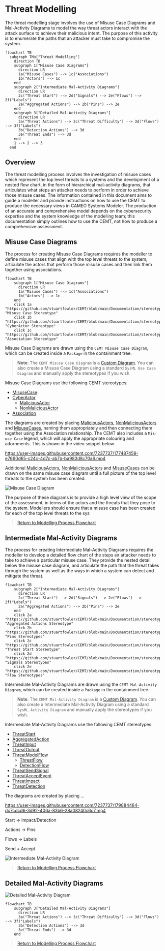 # Threat Modelling

The threat modelling stage involves the use of Misuse Case Diagrams and Mal-Activity Diagrams to model the way threat actors interact with the attack surface to achieve their malicious intent. The purpose of this activity is to enumerate the paths that an attacker must take to compromise the system.

```mermaid
flowchart TB
  subgraph TMo["Threat Modelling"]
    direction TB
    subgraph 1["Misuse Case Diagrams"]
      direction LR
      1a("Misuse Cases") --> 1c("Associations")
      1b("Actors") --> 1c
    end
    subgraph 2["Intermediate Mal-Activity Diagrams"]
      direction LR
      2c("Threat Start") --> 2d("Signals") --> 2e("Flows") --> 2f("Labels")
      2a("Aggregated Actions") --> 2b("Pins") --> 2e    
    end
    subgraph 3["Detailed Mal-Activity Diagrams"]
      direction LR
      3a("Threat Actions") --> 3c("Threat Difficulty") --> 3d("Flows") --> 3f("Labels")
      3b("Detection Actions") --> 3d
      3e("Threat Ends") --> 3d
    end
    1 --> 2 --> 3
  end
```

## Overview

The threat modelling process involves the investigation of misuse cases which represent the top level threats to a systems and the development of a nested flow chart, in the form of hierarchical mal-activity diagrams, that articulates what steps an attacker needs to perform in order to achieve those misuse cases. The information contained in this document aims to guide a modeller and provide instructions on how to use the CEMT to produce the necessary views in CAMEO Systems Modeler. The production of an accurate and comprehensive model depends on the cybersecurity expertise and the system knowledge of the modelling team; this documentation simply outlines how to use the CEMT, not how to produce a comprehensive assessment.

## Misuse Case Diagrams

The process for creating Misuse Case Diagrams requires the modeller to define misuse cases that align with the top level threats to the system, articulate the actors that perform those misuse cases and then link them together using associations.

```mermaid
flowchart TB
    subgraph 1["Misuse Case Diagrams"]
      direction LR
      1a("Misuse Cases") --> 1c("Associations")
      1b("Actors") --> 1c
    end
    click 1a "https://github.com/stuartfowler/CEMT/blob/main/Documentation/stereotypes.md#misusecase" "Misuse Case Stereotype"
    click 1b "https://github.com/stuartfowler/CEMT/blob/main/Documentation/stereotypes.md#cyberactor" "CyberActor Stereotype"
    click 1c "https://github.com/stuartfowler/CEMT/blob/main/Documentation/stereotypes.md#association" "Association Stereotype"
```

Misuse Case Diagrams are drawn using the `CEMT Misuse Case Diagram`, which can be created inside a `Package` in the containment tree.

> **Note**: The `CEMT Misuse Case Diagram` is a [Custom Diagram](../README.md#custom-diagrams). You can also create a Misuse Case Diagram using a standard `SysML Use Case Diagram` and manually apply the stereotypes if you wish.

Misuse Case Diagrams use the following CEMT stereotypes:

 - [MisuseCase](./stereotypes.md#misusecase)
 - [CyberActor](./stereotypes.md#cyberactor)
   - [MaliciousActor](./stereotypes.md#maliciousactor)
   - [NonMaliciousActor](./stereotypes.md#nonmaliciousactor)
 - [Association](./stereotypes.md#association)

The diagrams are created by placing [MaliciousActors](./stereotypes.md#maliciousactor), [NonMaliciousActors](./stereotypes.md#nonmaliciousactor) and [MisuseCases](./stereotypes.md#misusecase), naming them appropriately and then connecting them together using the Association relationship. The CEMT also includes a `Mis-use Case` legend, which will apply the appropriate colouring and adornments. This is shown in the video snippet below.

https://user-images.githubusercontent.com/7237737/177487459-e7660d65-c24c-4d7c-ab7b-ba983d8c70a6.mp4

Additional [MaliciousActors](./stereotypes.md#maliciousactor), [NonMaliciousActors](./stereotypes.md#nonmaliciousactor) and [MisuseCases](./stereotypes.md#misusecase) can be drawn on the same misuse case diagram until a full picture of the top level threats to the system has been created.

![Misuse Case Diagram](/Documentation/Images/misuse.png)

The purpose of these diagrams is to provide a high level view of the scope of the assessment, in terms of the actors and the threats that they pose to the system. Modellers should ensure that a misuse case has been created for each of the top level threats to the sys

 > [Return to Modelling Process Flowchart](/README.md#threat-modelling)

## Intermediate Mal-Activity Diagrams

The process for creating Intermediate Mal-Activity Diagrams requires the modeller to develop a detailed flow chart of the steps an attacker needs to take to achieve a particular misuse case. They provide the nested detail below the misuse case diagram, and articulate the path that the threat takes through the system as well as the ways in which a system can detect and mitigate the threat.

```mermaid
flowchart TB
    subgraph 2["Intermediate Mal-Activity Diagrams"]
      direction LR
      2c("Threat Start") --> 2d("Signals") --> 2e("Flows") --> 2f("Labels")
      2a("Aggregated Actions") --> 2b("Pins") --> 2e      
    end
    click 2a "https://github.com/stuartfowler/CEMT/blob/main/Documentation/stereotypes.md#aggregatedactions" "Aggregated Actions Stereotype"
    click 2b "https://github.com/stuartfowler/CEMT/blob/main/Documentation/stereotypes.md#pins" "Pins Stereotypes"
    click 2c "https://github.com/stuartfowler/CEMT/blob/main/Documentation/stereotypes.md#threatstart" "Threat Start Stereotype"
    click 2d "https://github.com/stuartfowler/CEMT/blob/main/Documentation/stereotypes.md#signals" "Signals Stereotypes"
    click 2e "https://github.com/stuartfowler/CEMT/blob/main/Documentation/stereotypes.md#threatmodelflows" "Flow Stereotypes"
```
Intermediate Mal-Activity Diagrams are drawn using the `CEMT Mal-Activity Diagram`, which can be created inside a `Package` in the containment tree.

> **Note**: The `CEMT Mal-Activity Diagram` is a [Custom Diagram](../README.md#custom-diagrams). You can also create a Intermediate Mal-Activity Diagram using a standard `SysML Activity Diagram` and manually apply the stereotypes if you wish.

Intermediate Mal-Activity Diagrams use the following CEMT stereotypes:

 - [ThreatStart](./stereotypes.md#threatstart)
 - [AggregatedAction](./stereotypes.md#aggregatedaction)
 - [ThreatInput](./stereotypes.md#threatinput)
 - [ThreatOutput](./stereotypes.md#threatoutput)
 - [ThreatModelFlow](./stereotypes.md#threatmodelflow)
   - [ThreatFlow](./stereotypes.md#threatflow)
   - [DetectionFlow](./stereotypes.md#detectionaction)
 - [ThreatSendSignal](./stereotypes.md#threatsendsignal)
 - [ThreatAcceptEvent](./stereotypes.md#threatacceptevent)
 - [ThreatImpact](./stereotypes.md#threatimpact)
 - [ThreatDetection](./stereotypes.md#threatdetection)

The diagrams are created by placing ...



https://user-images.githubusercontent.com/7237737/179884484-dc7cdcd6-3d92-406a-83b6-28a08240c6c7.mp4



Start -> Impact/Detection

Actions -> Pins 

Flows -> Labels

Send + Accept

![Intermediate Mal-Activity Diagram](/Documentation/Images/intmalact.png)

 > [Return to Modelling Process Flowchart](/README.md#threat-modelling)

## Detailed Mal-Activity Diagrams

![Detailed Mal-Activity Diagram](/Documentation/Images/detmalact.png)

```mermaid
flowchart TB
    subgraph 3["Detailed Mal-Activity Diagrams"]
      direction LR
      3a("Threat Actions") --> 3c("Threat Difficulty") --> 3d("Flows") --> 3f("Labels")
      3b("Detection Actions") --> 3d
      3e("Threat Ends") --> 3d
    end
```

 > [Return to Modelling Process Flowchart](/README.md#threat-modelling)
